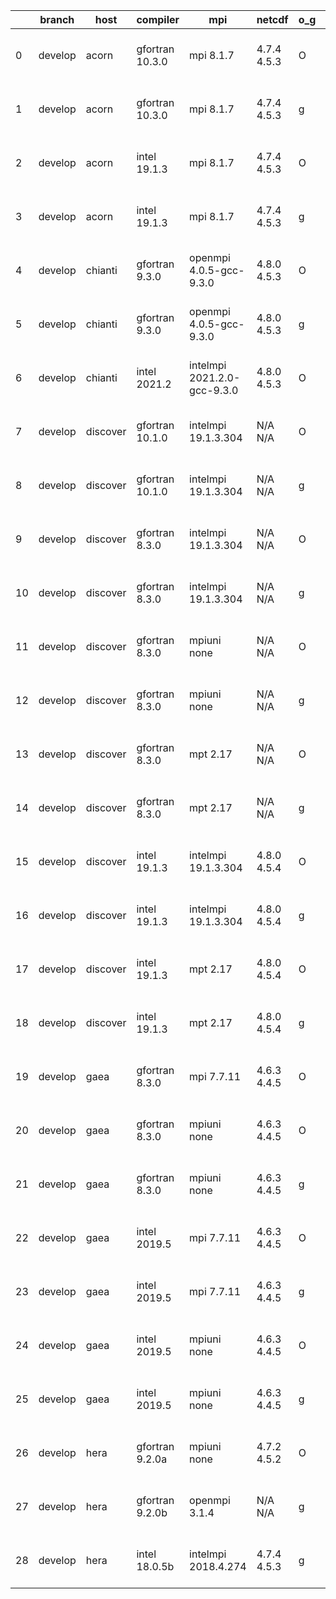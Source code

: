 |    | branch   | host     | compiler        | mpi                         | netcdf      | o_g   | os     | build   | u_pass   | u_fail   | s_pass   | s_fail   | e_pass   | e_fail   | nuopc_pass   | nuopc_fail   | artifacts_hash                                                                                                                                                        | modified                  |
|----|----------|----------|-----------------|-----------------------------|-------------|-------|--------|---------|----------|----------|----------|----------|----------|----------|--------------|--------------|-----------------------------------------------------------------------------------------------------------------------------------------------------------------------|---------------------------|
|  0 | develop  | acorn    | gfortran 10.3.0 | mpi 8.1.7                   | 4.7.4 4.5.3 | O     | Unicos | fail    | fail     | fail     | fail     | fail     | fail     | fail     | 0            | 50           | [artifacts](https://github.com/esmf-org/esmf-test-artifacts/tree/0918253716616a90a84f00d5d6bf1061cf737ba8/develop/acorn/gfortran/10.3.0/O/mpi/8.1.7)                  | 2022-06-30 01:25:40 +0000 |
|  1 | develop  | acorn    | gfortran 10.3.0 | mpi 8.1.7                   | 4.7.4 4.5.3 | g     | Unicos | fail    | fail     | fail     | fail     | fail     | fail     | fail     | 0            | 50           | [artifacts](https://github.com/esmf-org/esmf-test-artifacts/tree/743d8047bcfbd35f525151b5b1637e7042175fb1/develop/acorn/gfortran/10.3.0/g/mpi/8.1.7)                  | 2022-06-30 01:26:39 +0000 |
|  2 | develop  | acorn    | intel 19.1.3    | mpi 8.1.7                   | 4.7.4 4.5.3 | O     | Unicos | pass    | 13665    | 0        | 49       | 0        | 80       | 0        | 50           | 0            | [artifacts](https://github.com/esmf-org/esmf-test-artifacts/tree/4822b7bfefff610f978c4ad3d81b78f34dc48978/develop/acorn/intel/19.1.3/O/mpi/8.1.7)                     | 2022-06-30 01:54:19 +0000 |
|  3 | develop  | acorn    | intel 19.1.3    | mpi 8.1.7                   | 4.7.4 4.5.3 | g     | Unicos | pass    | 13665    | 0        | 49       | 0        | 80       | 0        | 50           | 0            | [artifacts](https://github.com/esmf-org/esmf-test-artifacts/tree/4822b7bfefff610f978c4ad3d81b78f34dc48978/develop/acorn/intel/19.1.3/g/mpi/8.1.7)                     | 2022-06-30 01:54:19 +0000 |
|  4 | develop  | chianti  | gfortran 9.3.0  | openmpi 4.0.5-gcc-9.3.0     | 4.8.0 4.5.3 | O     | Linux  | pass    | 13665    | 0        | 49       | 0        | 80       | 0        | 50           | 0            | [artifacts](https://github.com/esmf-org/esmf-test-artifacts/tree/e15d1a78eed8e3e71f97a395a01b7837259bdd20/develop/chianti/gfortran/9.3.0/O/openmpi/4.0.5-gcc-9.3.0)   | 2022-06-30 01:56:50 -0400 |
|  5 | develop  | chianti  | gfortran 9.3.0  | openmpi 4.0.5-gcc-9.3.0     | 4.8.0 4.5.3 | g     | Linux  | pass    | 13665    | 0        | 49       | 0        | 80       | 0        | 50           | 0            | [artifacts](https://github.com/esmf-org/esmf-test-artifacts/tree/e884fe49c2649f020d80469959621c78431c8f17/develop/chianti/gfortran/9.3.0/g/openmpi/4.0.5-gcc-9.3.0)   | 2022-06-30 02:52:04 -0400 |
|  6 | develop  | chianti  | intel 2021.2    | intelmpi 2021.2.0-gcc-9.3.0 | 4.8.0 4.5.3 | O     | Linux  | pass    | 13665    | 0        | 49       | 0        | 80       | 0        | 50           | 0            | [artifacts](https://github.com/esmf-org/esmf-test-artifacts/tree/b803120c0f4d61cb9ab70cb91c10dd980e440cbe/develop/chianti/intel/2021.2/O/intelmpi/2021.2.0-gcc-9.3.0) | 2022-06-30 02:26:46 -0400 |
|  7 | develop  | discover | gfortran 10.1.0 | intelmpi 19.1.3.304         | N/A N/A     | O     | Linux  | pass    | 13650    | 15       | 49       | 0        | 80       | 0        | 50           | 0            | [artifacts](https://github.com/esmf-org/esmf-test-artifacts/tree/8e72966eccebc8c243af990b15e06b36806e6ad0/develop/discover/gfortran/10.1.0/O/intelmpi/19.1.3.304)     | 2022-06-30 01:39:40 -0400 |
|  8 | develop  | discover | gfortran 10.1.0 | intelmpi 19.1.3.304         | N/A N/A     | g     | Linux  | pass    | 13650    | 15       | 49       | 0        | 80       | 0        | 50           | 0            | [artifacts](https://github.com/esmf-org/esmf-test-artifacts/tree/d7750dda38004126b6d0e980b6f88cd1e235a7c3/develop/discover/gfortran/10.1.0/g/intelmpi/19.1.3.304)     | 2022-06-30 01:51:17 -0400 |
|  9 | develop  | discover | gfortran 8.3.0  | intelmpi 19.1.3.304         | N/A N/A     | O     | Linux  | pass    | 13650    | 15       | 49       | 0        | 80       | 0        | 50           | 0            | [artifacts](https://github.com/esmf-org/esmf-test-artifacts/tree/1f1f4012efa53e181a9495834e42b4d287883282/develop/discover/gfortran/8.3.0/O/intelmpi/19.1.3.304)      | 2022-06-30 01:38:50 -0400 |
| 10 | develop  | discover | gfortran 8.3.0  | intelmpi 19.1.3.304         | N/A N/A     | g     | Linux  | pass    | 13650    | 15       | 49       | 0        | 80       | 0        | 50           | 0            | [artifacts](https://github.com/esmf-org/esmf-test-artifacts/tree/b703cb105ad68d8867c7b178256121bf58c3428c/develop/discover/gfortran/8.3.0/g/intelmpi/19.1.3.304)      | 2022-06-30 01:50:42 -0400 |
| 11 | develop  | discover | gfortran 8.3.0  | mpiuni none                 | N/A N/A     | O     | Linux  | pass    | 12142    | 0        | 8        | 0        | 43       | 0        | 0            | 50           | [artifacts](https://github.com/esmf-org/esmf-test-artifacts/tree/79fbbee8673deabe1d8319322bd6d54b7f60e0e7/develop/discover/gfortran/8.3.0/O/mpiuni/none)              | 2022-06-30 01:30:08 -0400 |
| 12 | develop  | discover | gfortran 8.3.0  | mpiuni none                 | N/A N/A     | g     | Linux  | pass    | 12142    | 0        | 8        | 0        | 43       | 0        | 0            | 50           | [artifacts](https://github.com/esmf-org/esmf-test-artifacts/tree/04ece5952e4fc622b139c65c9bf7c54de3e86df6/develop/discover/gfortran/8.3.0/g/mpiuni/none)              | 2022-06-30 01:41:40 -0400 |
| 13 | develop  | discover | gfortran 8.3.0  | mpt 2.17                    | N/A N/A     | O     | Linux  | pass    | 13665    | 0        | 49       | 0        | 80       | 0        | 46           | 4            | [artifacts](https://github.com/esmf-org/esmf-test-artifacts/tree/37c6c37573df2567818f292599ba2a1d469f620b/develop/discover/gfortran/8.3.0/O/mpt/2.17)                 | 2022-06-30 01:33:41 -0400 |
| 14 | develop  | discover | gfortran 8.3.0  | mpt 2.17                    | N/A N/A     | g     | Linux  | pass    | 13665    | 0        | 49       | 0        | 80       | 0        | 46           | 4            | [artifacts](https://github.com/esmf-org/esmf-test-artifacts/tree/64e549936b5c34778b3ef8b660c293e646037e64/develop/discover/gfortran/8.3.0/g/mpt/2.17)                 | 2022-06-30 01:42:07 -0400 |
| 15 | develop  | discover | intel 19.1.3    | intelmpi 19.1.3.304         | 4.8.0 4.5.4 | O     | Linux  | pass    | 13665    | 0        | 49       | 0        | 80       | 0        | 50           | 0            | [artifacts](https://github.com/esmf-org/esmf-test-artifacts/tree/b37cb3f148a1277afe91f7af2d4163cd1d6c71ed/develop/discover/intel/19.1.3/O/intelmpi/19.1.3.304)        | 2022-06-30 02:00:40 -0400 |
| 16 | develop  | discover | intel 19.1.3    | intelmpi 19.1.3.304         | 4.8.0 4.5.4 | g     | Linux  | pass    | 13665    | 0        | 49       | 0        | 80       | 0        | 50           | 0            | [artifacts](https://github.com/esmf-org/esmf-test-artifacts/tree/096b2ea4b8d70d08fa844744f5a0eb55943b8608/develop/discover/intel/19.1.3/g/intelmpi/19.1.3.304)        | 2022-06-30 02:04:22 -0400 |
| 17 | develop  | discover | intel 19.1.3    | mpt 2.17                    | 4.8.0 4.5.4 | O     | Linux  | pass    | 13665    | 0        | 49       | 0        | 80       | 0        | 50           | 0            | [artifacts](https://github.com/esmf-org/esmf-test-artifacts/tree/d95f0dea172fbad57d269e199c486a503967363f/develop/discover/intel/19.1.3/O/mpt/2.17)                   | 2022-06-30 01:52:43 -0400 |
| 18 | develop  | discover | intel 19.1.3    | mpt 2.17                    | 4.8.0 4.5.4 | g     | Linux  | pass    | 13665    | 0        | 49       | 0        | 80       | 0        | 50           | 0            | [artifacts](https://github.com/esmf-org/esmf-test-artifacts/tree/7d591277e64158f523f132ef0e3b994019c62830/develop/discover/intel/19.1.3/g/mpt/2.17)                   | 2022-06-30 01:58:20 -0400 |
| 19 | develop  | gaea     | gfortran 8.3.0  | mpi 7.7.11                  | 4.6.3 4.4.5 | O     | Unicos | pass    | 13664    | 1        | 49       | 0        | 80       | 0        | 47           | 3            | [artifacts](https://github.com/esmf-org/esmf-test-artifacts/tree/f538a5a55d92d2452a7d52f6776e9e2f96274675/develop/gaea/gfortran/8.3.0/O/mpi/7.7.11)                   | 2022-06-30 02:00:56 -0400 |
| 20 | develop  | gaea     | gfortran 8.3.0  | mpiuni none                 | 4.6.3 4.4.5 | O     | Unicos | pass    | 12142    | 0        | 8        | 0        | 43       | 0        | 0            | 50           | [artifacts](https://github.com/esmf-org/esmf-test-artifacts/tree/5e66362a2524b0d46f161dc8e34f8e32a3b122ac/develop/gaea/gfortran/8.3.0/O/mpiuni/none)                  | 2022-06-30 01:42:43 -0400 |
| 21 | develop  | gaea     | gfortran 8.3.0  | mpiuni none                 | 4.6.3 4.4.5 | g     | Unicos | pass    | 12142    | 0        | 8        | 0        | 43       | 0        | 0            | 50           | [artifacts](https://github.com/esmf-org/esmf-test-artifacts/tree/741a6564c7697ade4569930bbbbecfc12e506beb/develop/gaea/gfortran/8.3.0/g/mpiuni/none)                  | 2022-06-30 02:15:53 -0400 |
| 22 | develop  | gaea     | intel 2019.5    | mpi 7.7.11                  | 4.6.3 4.4.5 | O     | Unicos | pass    | 13650    | 15       | 49       | 0        | 80       | 0        | 47           | 3            | [artifacts](https://github.com/esmf-org/esmf-test-artifacts/tree/9211dcc4875b15e596cd4a7b1efaa62755dc5b1e/develop/gaea/intel/2019.5/O/mpi/7.7.11)                     | 2022-06-30 01:37:57 -0400 |
| 23 | develop  | gaea     | intel 2019.5    | mpi 7.7.11                  | 4.6.3 4.4.5 | g     | Unicos | pass    | 13650    | 15       | 49       | 0        | 80       | 0        | 47           | 3            | [artifacts](https://github.com/esmf-org/esmf-test-artifacts/tree/428f2d681795515ca4e9af735648954e9d019ba3/develop/gaea/intel/2019.5/g/mpi/7.7.11)                     | 2022-06-30 01:58:52 -0400 |
| 24 | develop  | gaea     | intel 2019.5    | mpiuni none                 | 4.6.3 4.4.5 | O     | Unicos | pass    | 12127    | 15       | 8        | 0        | 43       | 0        | 0            | 50           | [artifacts](https://github.com/esmf-org/esmf-test-artifacts/tree/c4fff3e33cf861eda19deb50153e76973ad99b1b/develop/gaea/intel/2019.5/O/mpiuni/none)                    | 2022-06-30 01:21:11 -0400 |
| 25 | develop  | gaea     | intel 2019.5    | mpiuni none                 | 4.6.3 4.4.5 | g     | Unicos | pass    | 12127    | 15       | 8        | 0        | 43       | 0        | 0            | 50           | [artifacts](https://github.com/esmf-org/esmf-test-artifacts/tree/8ccfcaa9da985e9842c13197b2d2fb79e8924ab4/develop/gaea/intel/2019.5/g/mpiuni/none)                    | 2022-06-30 01:35:30 -0400 |
| 26 | develop  | hera     | gfortran 9.2.0a | mpiuni none                 | 4.7.2 4.5.2 | O     | Linux  | pass    | 12142    | 0        | 8        | 0        | 43       | 0        | 0            | 50           | [artifacts](https://github.com/esmf-org/esmf-test-artifacts/tree/3dcc9cf70ba652c267fea6cefada244b9d78ecdd/develop/hera/gfortran/9.2.0a/O/mpiuni/none)                 | 2022-06-30 06:15:36 +0000 |
| 27 | develop  | hera     | gfortran 9.2.0b | openmpi 3.1.4               | N/A N/A     | g     | Linux  | pass    | pending  | pending  | pending  | pending  | pending  | pending  | pending      | pending      | [artifacts](https://github.com/esmf-org/esmf-test-artifacts/tree/61c44190d7b62cf0133b111240aeb0c5131b9ecc/develop/hera/gfortran/9.2.0b/g/openmpi/3.1.4)               | 2022-06-30 06:04:10 +0000 |
| 28 | develop  | hera     | intel 18.0.5b   | intelmpi 2018.4.274         | 4.7.4 4.5.3 | g     | Linux  | pass    | pending  | pending  | pending  | pending  | pending  | pending  | pending      | pending      | [artifacts](https://github.com/esmf-org/esmf-test-artifacts/tree/3ab89d457ffc89acb49f748a0203767165e677be/develop/hera/intel/18.0.5b/g/intelmpi/2018.4.274)           | 2022-06-30 06:08:31 +0000 |